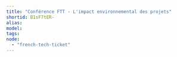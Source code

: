 ```yaml
---
title: "Conférence FTT - L'impact environnemental des projets"
shortid: B1sF7tER-
alias:
model:
tags:
node: 
  - "french-tech-ticket"
---
```

